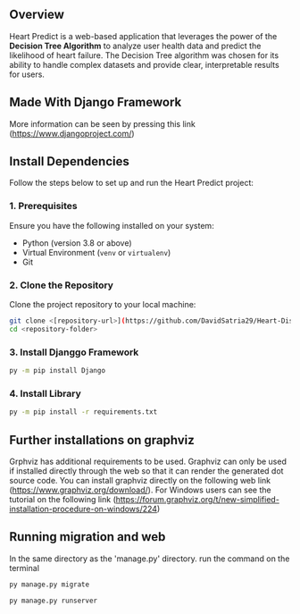 ## Overview
Heart Predict is a web-based application that leverages the power of the **Decision Tree Algorithm** to analyze user health data and predict the likelihood of heart failure. The Decision Tree algorithm was chosen for its ability to handle complex datasets and provide clear, interpretable results for users.


## Made With Django Framework

More information can be seen by pressing this link (https://www.djangoproject.com/)

## Install Dependencies

Follow the steps below to set up and run the Heart Predict project:

### 1. Prerequisites
Ensure you have the following installed on your system:
- Python (version 3.8 or above)
- Virtual Environment (`venv` or `virtualenv`)
- Git

### 2. Clone the Repository
Clone the project repository to your local machine:
```bash
git clone <[repository-url>](https://github.com/DavidSatria29/Heart-Disease-Prediction/)
cd <repository-folder>
```

### 3. Install Djanggo Framework
```bash
py -m pip install Django
```

### 4. Install Library
```bash
py -m pip install -r requirements.txt
```
## Further installations on graphviz

Grphviz has additional requirements to be used. Graphviz can only be used if installed directly through the web so that it can render the generated dot source code. You can install graphviz directly on the following web link (https://www.graphviz.org/download/). For Windows users can see the tutorial on the following link (https://forum.graphviz.org/t/new-simplified-installation-procedure-on-windows/224)

## Running migration and web

In the same directory as the 'manage.py' directory. run the command on the terminal 

```bash
py manage.py migrate
```

```bash
py manage.py runserver
```
